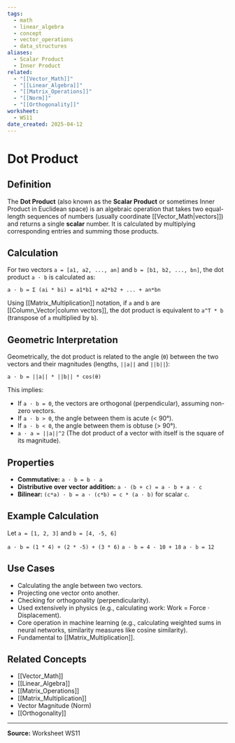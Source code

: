 ```yaml
---
tags:
  - math
  - linear_algebra
  - concept
  - vector_operations
  - data_structures
aliases:
  - Scalar Product
  - Inner Product
related:
  - "[[Vector_Math]]"
  - "[[Linear_Algebra]]"
  - "[[Matrix_Operations]]"
  - "[[Norm]]"
  - "[[Orthogonality]]"
worksheet:
  - WS11
date_created: 2025-04-12
---
```

# Dot Product

## Definition

The **Dot Product** (also known as the **Scalar Product** or sometimes Inner Product in Euclidean space) is an algebraic operation that takes two equal-length sequences of numbers (usually coordinate [[Vector_Math|vectors]]) and returns a single **scalar** number. It is calculated by multiplying corresponding entries and summing those products.

## Calculation

For two vectors `a = [a1, a2, ..., an]` and `b = [b1, b2, ..., bn]`, the dot product `a · b` is calculated as:

`a · b = Σ (ai * bi) = a1*b1 + a2*b2 + ... + an*bn`

Using [[Matrix_Multiplication]] notation, if `a` and `b` are [[Column_Vector|column vectors]], the dot product is equivalent to `a^T * b` (transpose of `a` multiplied by `b`).

## Geometric Interpretation

Geometrically, the dot product is related to the angle (`θ`) between the two vectors and their magnitudes (lengths, `||a||` and `||b||`):

`a · b = ||a|| * ||b|| * cos(θ)`

This implies:
- If `a · b = 0`, the vectors are orthogonal (perpendicular), assuming non-zero vectors.
- If `a · b > 0`, the angle between them is acute (< 90°).
- If `a · b < 0`, the angle between them is obtuse (> 90°).
- `a · a = ||a||^2` (The dot product of a vector with itself is the square of its magnitude).

## Properties

- **Commutative:** `a · b = b · a`
- **Distributive over vector addition:** `a · (b + c) = a · b + a · c`
- **Bilinear:** `(c*a) · b = a · (c*b) = c * (a · b)` for scalar `c`.

## Example Calculation

Let `a = [1, 2, 3]` and `b = [4, -5, 6]`

`a · b = (1 * 4) + (2 * -5) + (3 * 6)`
`a · b = 4 - 10 + 18`
`a · b = 12`

## Use Cases

- Calculating the angle between two vectors.
- Projecting one vector onto another.
- Checking for orthogonality (perpendicularity).
- Used extensively in physics (e.g., calculating work: Work = Force · Displacement).
- Core operation in machine learning (e.g., calculating weighted sums in neural networks, similarity measures like cosine similarity).
- Fundamental to [[Matrix_Multiplication]].

## Related Concepts
- [[Vector_Math]]
- [[Linear_Algebra]]
- [[Matrix_Operations]]
- [[Matrix_Multiplication]]
- Vector Magnitude (Norm)
- [[Orthogonality]]
---
**Source:** Worksheet WS11
